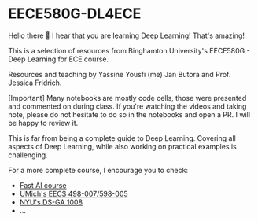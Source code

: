 # EECE580G-DL4ECE

Hello there 👋  I hear that you are learning Deep Learning! That's amazing!

This is a selection of resources from Binghamton University's EECE580G - Deep Learning for ECE course.

Resources and teaching by Yassine Yousfi (me) Jan Butora and Prof. Jessica Fridrich.

[Important] Many notebooks are mostly code cells, those were presented and commented on during class. If you're watching the videos and taking note, please do not hesitate to do so in the notebooks and open a PR. I will be happy to review it.

This is far from being a complete guide to Deep Learning. Covering all aspects of Deep Learning, while also working on practical examples is challenging. 

For a more complete course, I encourage you to check:
- [Fast AI course](https://course.fast.ai/)
- [UMich's EECS 498-007/598-005](https://web.eecs.umich.edu/~justincj/teaching/eecs498/FA2020/)
- [NYU's DS-GA 1008](https://atcold.github.io/pytorch-Deep-Learning/)
- ... 